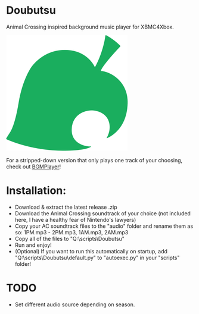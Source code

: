 # Doubutsu
Animal Crossing inspired background music player for XBMC4Xbox. 

![icon](icon.png)

For a stripped-down version that only plays one track of your choosing, check out [BGMPlayer](https://github.com/faithvoid/script.bgmplayer)! 

# Installation:
- Download & extract the latest release .zip
- Download the Animal Crossing soundtrack of your choice (not included here, I have a healthy fear of Nintendo's lawyers)
- Copy your AC soundtrack files to the "audio" folder and rename them as so: 1PM.mp3 - 2PM.mp3, 1AM.mp3, 2AM.mp3
- Copy all of the files to "Q:\scripts\Doubutsu"
- Run and enjoy!
- (Optional) If you want to run this automatically on startup, add "Q:\scripts\Doubutsu\default.py" to "autoexec.py" in your "scripts" folder!

# TODO
- Set different audio source depending on season.
